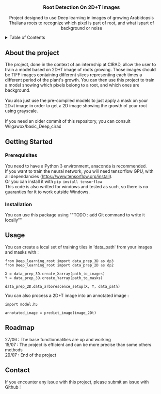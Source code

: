 <!-- Source : Best-README-template on : https://github.com/othneildrew/Best-README-Template -->

<h3 align="center">Root Detection On 2D+T Images</h3>

  <p align="center">
    Project designed to use Deep learning in images of growing Arabidopsis Thaliana roots to recognize which pixel is part of root, and what ispart of background
    or noise
    <br />

<!-- TABLE OF CONTENTS -->
<details>
  <summary>Table of Contents</summary>
  <ol>
    <li>
      <a href="#about-the-project">About The Project</a>
    </li>
    <li>
      <a href="#getting-started">Getting Started</a>
      <ul>
        <li><a href="#prerequisites">Prerequisites</a></li>
        <li><a href="#installation">Installation</a></li>
      </ul>
    </li>
    <li><a href="#usage">Usage</a></li>
    <li><a href="#roadmap">Roadmap</a></li>
    <li><a href="#contact">Contact</a></li>
  </ol>
</details>


<!-- About the project -->
## About the project

The project, done in the context of an internship at CIRAD, allow the user to train a model based on 2D+T image of roots growing. Those images should be TIFF images containing different slices representing each times a different period of the plant's growth. You can then use this project to train a model showing which pixels belong to a root, and which ones are background.
<br/><br/>
You also just use the pre-compiled models to just apply a mask on your 2D+t image in order to get a 2D image showing the growth of your root using grayscale.
<br/><br/>
If you need an older commit of this repository, you can consult Wilgawox/basic_Deep_cirad

<!-- GETTING STARTED -->
## Getting Started

### Prerequisites

You need to have a Python 3 environment, anaconda is recommended.
<br/>
If you want to train the neural network, you will need tensorflow GPU, with all dependancies (https://www.tensorflow.org/install). 
<br/>
Or you can install it with `pip install tensorflow`
<br/>
This code is also writted for windows and tested as such, so there is no guaranties for it to work outside Windows.

### Installation

You can use this package using ""TODO : add Git command to write it locally""


<!-- Usage -->
## Usage 

You can create a local set of training tiles in 'data_path' from your images and masks with : 
<br/>
```
from Deep_learning_root import data_prep_3D as dp3
from Deep_learning_root import data_prep_2D as dp2

X = data_prep_3D.create_Xarray(path_to_images)
Y = data_prep_3D.create_Yarray(path_to_masks)

data_prep_2D.data_arborescence_setup(X, Y, data_path)
```

You can also process a 2D+T image into an annotated image : 

```
import model.h5

annotated_image = predict_image(image_2Dt)
```

<!-- Roadmap -->
## Roadmap

27/06 : The base functionnalities are up and working<br />
15/07 : The project is efficient and can be more precise than some others methods<br />
29/07 : End of the project<br />

<!-- Contact -->
## Contact

If you encounter any issue with this project, please submit an issue with Github !

